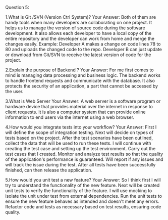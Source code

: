 Question 5:

1.What is Git /SVN (Version Ctrl System)?
Your Answer: Both of them are handy tools when many developers are collaborating on one project. It helps us to manage the version of source code during the software development. It also allows each developer to have a local copy of the entire repository and the developer can work from home and merge the changes easily. Example: Developer A makes a change on code lines 78 to 80 and uploads the changed code to the repo. Developer B can just update or download from Git/SVN to receive the latest version of code for the project.

2.Explain the purpose of Backend ?
Your Answer: For me first comes to mind is managing data processing and business logic. The backend works to handle frontend requests and communicate with the database. It also protects the security of an application, a part that cannot be accessed by the user.

3.What is Web Server
Your Answer: A web server is a software program or hardware device that provides material over the internet in response to client requests. It is also a computer system that can provide online information to end users via the internet using a web browser.

4.How would you integrate tests into your workflow?
Your Answer: First I will define the scope of integration testing. Next will decide on types of tests based on the project. After the test scenarios have been outlined, collect the data that will be used to run these tests. I will continue with creating the test case and setting up the test environment. Carry out the test cases that I created. Monitor and analyze test results so that the quality of the application's performance is guaranteed. Will report if any issues and will track the issue during the test. After all tests have been successfully finished, can then release the application.

5.How would you unit test a new feature?
Your Answer: So I think first I will try to understand the functionality of the new feature. Next will be created unit tests to verify the functionality of the feature. I will use mocking to isolate the unit under test from external dependencies. Run the unit tests to ensure the new feature behaves as intended and doesn't meet any errors. Refactor code and tests as necessary based on test results, ensuring code quality.
